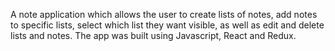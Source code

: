 A note application which allows the user to create lists of notes, add notes to specific lists, select which list they want visible, as well as edit and delete lists and notes.
The app was built using Javascript, React and Redux.
